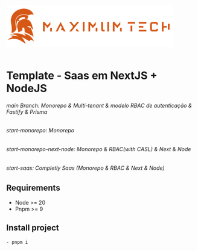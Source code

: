 ![Alt text](https://raw.githubusercontent.com/diegoMasin/landing-maximumtech/master/assets/img/new-logo-mt-01.png)
<br><br>

# Template - Saas em NextJS + NodeJS

###### main Branch: Monorepo & Multi-tenant & modelo RBAC de autenticação & Fastify & Prisma

###### start-monorepo: Monorepo

###### start-monorepo-next-node: Monorepo & RBAC(with CASL) & Next & Node

###### start-saas: Completly Saas (Monorepo & RBAC & Next & Node)

## Requirements

- Node >= 20
- Pnpm >= 9

## Install project

```
- pnpm i
```
